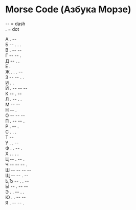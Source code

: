 # Morse Code (Азбука Морзе)
-- = dash<br>
.  = dot<br>

А  . --<br>
Б  -- . . .<br> 
В . -- --<br>
Г -- -- .<br>
Д -- . .<br>
Е .<br>
Ж . . . --<br>
З -- -- . . <br>
И . .<br>
Й . -- -- --<br>
К -- . --<br>
Л . -- . .<br>
М -- --<br>
Н -- .<br>
О -- -- --<br>
П . -- -- .<br> 
Р . -- .<br>
С . . .<br>
Т --<br>
У . . --<br>
Ф . . -- .<br>
Х . . . .<br>
Ц -- . -- .<br>
Ч -- -- -- .<br>
Ш -- -- -- --<br>
Щ -- -- . --<br>
Ь,Ъ -- . . --<br>
Ы  -- . -- --<br>
Э . . -- . .<br>
Ю . . -- --<br>
Я . -- -- .<br>
